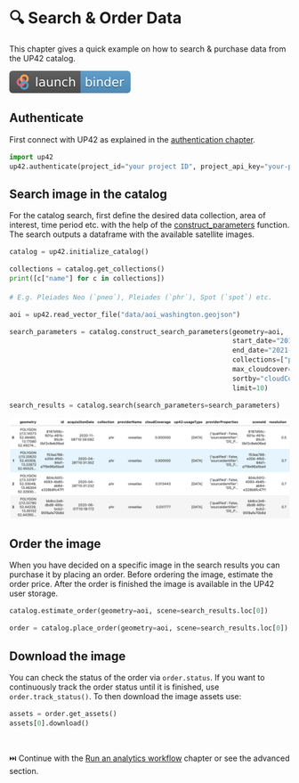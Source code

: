 # 🔍 Search & Order Data

This chapter gives a quick example on how to search & purchase data from the UP42 catalog.

[![Binder](assets/badge_logo.svg)](https://mybinder.org/v2/gh/up42/up42-py/master?filepath=examples%2Fguides%2Fcatalog.ipynb)

## **Authenticate**

First connect with UP42 as explained in the [authentication chapter](authentication.md).

```python
import up42
up42.authenticate(project_id="your project ID", project_api_key="your-project-API-key")
```

## **Search image in the catalog**

For the catalog search, first define the desired data collection, area of interest, time period etc. 
with the help of the [construct_parameters](catalog-reference.md#up42.catalog.Catalog.construct_parameters) function. 
The search outputs a dataframe with the available satellite images.

```python
catalog = up42.initialize_catalog()
```

```python
collections = catalog.get_collections()
print([c["name"] for c in collections])

# E.g. Pleiades Neo (`pneo`), Pleiades (`phr`), Spot (`spot`) etc.
```

```python
aoi = up42.read_vector_file("data/aoi_washington.geojson")
```

```python
search_parameters = catalog.construct_search_parameters(geometry=aoi,
                                                        start_date="2019-01-01",
                                                        end_date="2021-12-31",
                                                        collections=["phr"],
                                                        max_cloudcover=20,
                                                        sortby="cloudCoverage",
                                                        limit=10)
```
```python
search_results = catalog.search(search_parameters=search_parameters)
```

![Search results](assets/search_results.png)


## **Order the image**

When you have decided on a specific image in the search results you can purchase it by placing an order. 
Before ordering the image, estimate the order price. After the order is finished the image is 
available in the UP42 user storage.

```python
catalog.estimate_order(geometry=aoi, scene=search_results.loc[0])
```

```python
order = catalog.place_order(geometry=aoi, scene=search_results.loc[0])
```

## **Download the image**

You can check the status of the order via `order.status`. If you want to continuously track the
order status until it is finished, use `order.track_status()`. To then download the image assets use:

```python
assets = order.get_assets()
assets[0].download()
```

<br>

⏭️ Continue with the [Run an analytics workflow](30-second-example.md) chapter or see the advanced section.
